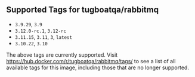 ## Supported Tags for tugboatqa/rabbitmq

* `3.9.29`, `3.9`
* `3.12.0-rc.1`, `3.12-rc`
* `3.11.15`, `3.11`, `3`, `latest`
* `3.10.22`, `3.10`

The above tags are currently supported. Visit https://hub.docker.com/r/tugboatqa/rabbitmq/tags/ to see a list of all available tags for this image, including those that are no longer supported.
